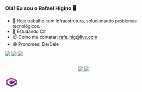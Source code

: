 ### Olá! Eu sou o Rafael Higino 🖥

- 🔭 Hoje trabalho com Infraestrutura, solucionando problemas tecnológicos.
- 🌱 Estudando C#
- 📫 Como me contatar: rafa_hig@live.com
- 😄 Pronomes: Ele/Dele
<div>
 <a href="https://www.linkedin.com/in/rafael-higino" target="_blank"><img src="https://img.shields.io/badge/LinkedIn-0077B5?style=for-the-badge&logo=linkedin&logoColor=white" target="_blank"></a>
 <a href="https://www.instagram.com/fakuart_/"><img src="https://img.shields.io/badge/Instagram-E4405F?style=for-the-badge&logo=instagram&logoColor=white" target="_blank"></a>
 <a href="https://discord.gg/TyaghPev" target="_blank"><img src="https://img.shields.io/badge/Discord-7289DA?style=for-the-badge&logo=discord&logoColor=white" target="_blank"></a> 
</div>



##
<div align="center">
  <a href="https://github.com/rafahigino">
  <img height="180em" src="https://github-readme-stats.vercel.app/api?username=rafahigino&show_icons=true&theme=tokyonight&include_all_commits=true&count_private=true"/>
  <img height="180em" src="https://github-readme-stats.vercel.app/api/top-langs/?username=rafahigino&layout=compact&langs_count=7&theme=tokyonight"/>
</div>
  
<div style="display: inline_block"><br>
  <img align="center" alt="Rafa-Csharp" height="30" width="40" src="https://raw.githubusercontent.com/devicons/devicon/master/icons/csharp/csharp-original.svg"> 
</div>






 


